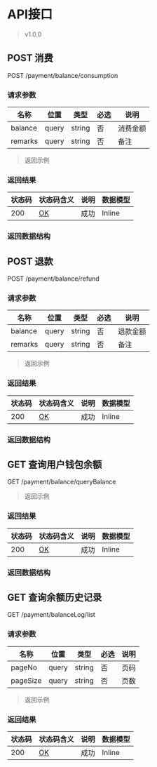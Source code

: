 # API接口

> v1.0.0

## POST 消费

POST /payment/balance/consumption

### 请求参数

|名称|位置|类型|必选|说明|
|---|---|---|---|---|
|balance|query|string| 否 |消费金额|
|remarks|query|string| 否 |备注|

> 返回示例

### 返回结果

|状态码|状态码含义|说明|数据模型|
|---|---|---|---|
|200|[OK](https://tools.ietf.org/html/rfc7231#section-6.3.1)|成功|Inline|

### 返回数据结构

## POST 退款

POST /payment/balance/refund

### 请求参数

|名称|位置|类型|必选|说明|
|---|---|---|---|---|
|balance|query|string| 否 |退款金额|
|remarks|query|string| 否 |备注|

> 返回示例

### 返回结果

|状态码|状态码含义|说明|数据模型|
|---|---|---|---|
|200|[OK](https://tools.ietf.org/html/rfc7231#section-6.3.1)|成功|Inline|

### 返回数据结构

## GET 查询用户钱包余额

GET /payment/balance/queryBalance

> 返回示例

### 返回结果

|状态码|状态码含义|说明|数据模型|
|---|---|---|---|
|200|[OK](https://tools.ietf.org/html/rfc7231#section-6.3.1)|成功|Inline|

### 返回数据结构

## GET 查询余额历史记录

GET /payment/balanceLog/list

### 请求参数

|名称|位置|类型|必选|说明|
|---|---|---|---|---|
|pageNo|query|string| 否 |页码|
|pageSize|query|string| 否 |页数|

> 返回示例

### 返回结果

|状态码|状态码含义|说明|数据模型|
|---|---|---|---|
|200|[OK](https://tools.ietf.org/html/rfc7231#section-6.3.1)|成功|Inline|





